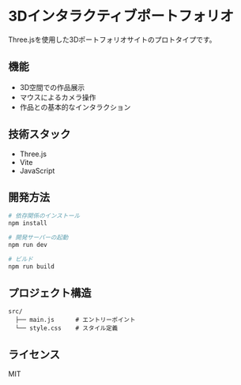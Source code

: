 # 3Dインタラクティブポートフォリオ

Three.jsを使用した3Dポートフォリオサイトのプロトタイプです。

## 機能
- 3D空間での作品展示
- マウスによるカメラ操作
- 作品との基本的なインタラクション

## 技術スタック
- Three.js
- Vite
- JavaScript

## 開発方法

```bash
# 依存関係のインストール
npm install

# 開発サーバーの起動
npm run dev

# ビルド
npm run build
```

## プロジェクト構造
```
src/
  ├── main.js      # エントリーポイント
  └── style.css    # スタイル定義
```

## ライセンス
MIT
